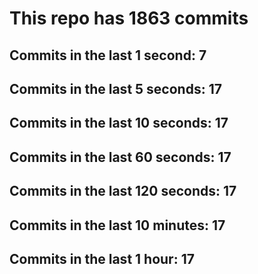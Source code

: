 # This repo has 1863 commits

## Commits in the last 1 second: 7
## Commits in the last 5 seconds: 17
## Commits in the last 10 seconds: 17
## Commits in the last 60 seconds: 17
## Commits in the last 120 seconds: 17
## Commits in the last 10 minutes: 17
## Commits in the last 1 hour: 17
